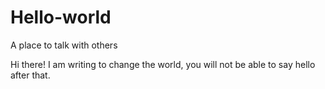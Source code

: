 # Hello-world
A place to talk with others

Hi there!
I  am writing to change the world, you will not be able to say hello after that.
